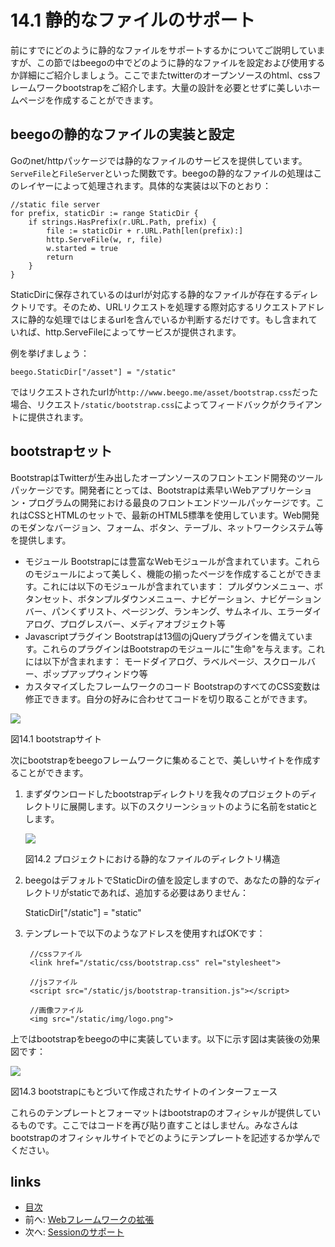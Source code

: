 # 14.1 静的なファイルのサポート

前にすでにどのように静的なファイルをサポートするかについてご説明していますが、この節ではbeegoの中でどのように静的なファイルを設定および使用するか詳細にご紹介しましょう。ここでまたtwitterのオープンソースのhtml、cssフレームワークbootstrapをご紹介します。大量の設計を必要とせずに美しいホームページを作成することができます。

## beegoの静的なファイルの実装と設定

Goのnet/httpパッケージでは静的なファイルのサービスを提供しています。`ServeFile`と`FileServer`といった関数です。beegoの静的なファイルの処理はこのレイヤーによって処理されます。具体的な実装は以下のとおり：

```
//static file server
for prefix, staticDir := range StaticDir {
	if strings.HasPrefix(r.URL.Path, prefix) {
		file := staticDir + r.URL.Path[len(prefix):]
		http.ServeFile(w, r, file)
		w.started = true
		return
	}
}
```

StaticDirに保存されているのはurlが対応する静的なファイルが存在するディレクトリです。そのため、URLリクエストを処理する際対応するリクエストアドレスに静的な処理ではじまるurlを含んでいるか判断するだけです。もし含まれていれば、http.ServeFileによってサービスが提供されます。

例を挙げましょう：

```
beego.StaticDir["/asset"] = "/static"
```

ではリクエストされたurlが`http://www.beego.me/asset/bootstrap.css`だった場合、リクエスト`/static/bootstrap.css`によってフィードバックがクライアントに提供されます。

## bootstrapセット

BootstrapはTwitterが生み出したオープンソースのフロントエンド開発のツールパッケージです。開発者にとっては、Bootstrapは素早いWebアプリケーション・プログラムの開発における最良のフロントエンドツールパッケージです。これはCSSとHTMLのセットで、最新のHTML5標準を使用しています。Web開発のモダンなバージョン、フォーム、ボタン、テーブル、ネットワークシステム等を提供します。

* モジュール Bootstrapには豊富なWebモジュールが含まれています。これらのモジュールによって美しく、機能の揃ったページを作成することができます。これには以下のモジュールが含まれています： プルダウンメニュー、ボタンセット、ボタンプルダウンメニュー、ナビゲーション、ナビゲーションバー、パンくずリスト、ページング、ランキング、サムネイル、エラーダイアログ、プログレスバー、メディアオブジェクト等
* Javascriptプラグイン Bootstrapは13個のjQueryプラグインを備えています。これらのプラグインはBootstrapのモジュールに"生命"を与えます。これには以下が含まれます： モードダイアログ、ラベルページ、スクロールバー、ポップアップウィンドウ等
* カスタマイズしたフレームワークのコード BootstrapのすべてのCSS変数は修正できます。自分の好みに合わせてコードを切り取ることができます。

![](images/14.1.bootstrap.png)

図14.1 bootstrapサイト

次にbootstrapをbeegoフレームワークに集めることで、美しいサイトを作成することができます。

1.  まずダウンロードしたbootstrapディレクトリを我々のプロジェクトのディレクトリに展開します。以下のスクリーンショットのように名前をstaticとします。

    ![](images/14.1.bootstrap2.png)

    図14.2 プロジェクトにおける静的なファイルのディレクトリ構造
2.  beegoはデフォルトでStaticDirの値を設定しますので、あなたの静的なディレクトリがstaticであれば、追加する必要はありません：

    StaticDir\["/static"] = "static"
3.  テンプレートで以下のようなアドレスを使用すればOKです：

    ```
     //cssファイル
     <link href="/static/css/bootstrap.css" rel="stylesheet">
     
     //jsファイル
     <script src="/static/js/bootstrap-transition.js"></script>
     
     //画像ファイル
     <img src="/static/img/logo.png">
    ```

上ではbootstrapをbeegoの中に実装しています。以下に示す図は実装後の効果図です：

![](images/14.1.bootstrap3.png)

図14.3 bootstrapにもとづいて作成されたサイトのインターフェース

これらのテンプレートとフォーマットはbootstrapのオフィシャルが提供しているものです。ここではコードを再び貼り直すことはしません。みなさんはbootstrapのオフィシャルサイトでどのようにテンプレートを記述するか学んでください。

## links

* [目次](preface.md)
* 前へ: [Webフレームワークの拡張](14.0.md)
* 次へ: [Sessionのサポート](14.2.md)
